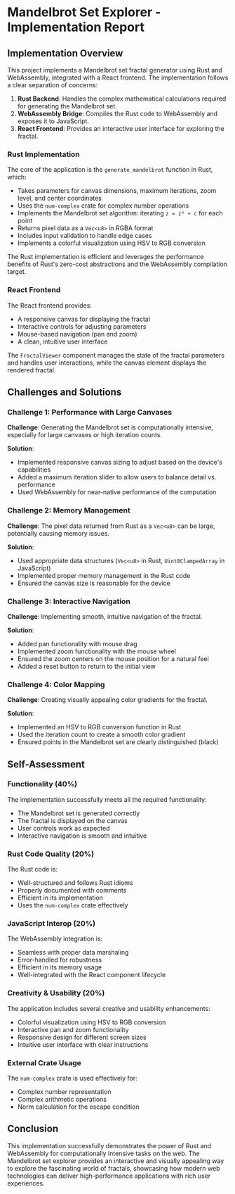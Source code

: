 # Mandelbrot Set Explorer - Implementation Report

## Implementation Overview

This project implements a Mandelbrot set fractal generator using Rust and WebAssembly, integrated with a React frontend. The implementation follows a clear separation of concerns:

1. **Rust Backend**: Handles the complex mathematical calculations required for generating the Mandelbrot set.
2. **WebAssembly Bridge**: Compiles the Rust code to WebAssembly and exposes it to JavaScript.
3. **React Frontend**: Provides an interactive user interface for exploring the fractal.

### Rust Implementation

The core of the application is the `generate_mandelbrot` function in Rust, which:

- Takes parameters for canvas dimensions, maximum iterations, zoom level, and center coordinates
- Uses the `num-complex` crate for complex number operations
- Implements the Mandelbrot set algorithm: iterating `z = z² + c` for each point
- Returns pixel data as a `Vec<u8>` in RGBA format
- Includes input validation to handle edge cases
- Implements a colorful visualization using HSV to RGB conversion

The Rust implementation is efficient and leverages the performance benefits of Rust's zero-cost abstractions and the WebAssembly compilation target.

### React Frontend

The React frontend provides:

- A responsive canvas for displaying the fractal
- Interactive controls for adjusting parameters
- Mouse-based navigation (pan and zoom)
- A clean, intuitive user interface

The `FractalViewer` component manages the state of the fractal parameters and handles user interactions, while the canvas element displays the rendered fractal.

## Challenges and Solutions

### Challenge 1: Performance with Large Canvases

**Challenge**: Generating the Mandelbrot set is computationally intensive, especially for large canvases or high iteration counts.

**Solution**: 
- Implemented responsive canvas sizing to adjust based on the device's capabilities
- Added a maximum iteration slider to allow users to balance detail vs. performance
- Used WebAssembly for near-native performance of the computation

### Challenge 2: Memory Management

**Challenge**: The pixel data returned from Rust as a `Vec<u8>` can be large, potentially causing memory issues.

**Solution**:
- Used appropriate data structures (`Vec<u8>` in Rust, `Uint8ClampedArray` in JavaScript)
- Implemented proper memory management in the Rust code
- Ensured the canvas size is reasonable for the device

### Challenge 3: Interactive Navigation

**Challenge**: Implementing smooth, intuitive navigation of the fractal.

**Solution**:
- Added pan functionality with mouse drag
- Implemented zoom functionality with the mouse wheel
- Ensured the zoom centers on the mouse position for a natural feel
- Added a reset button to return to the initial view

### Challenge 4: Color Mapping

**Challenge**: Creating visually appealing color gradients for the fractal.

**Solution**:
- Implemented an HSV to RGB conversion function in Rust
- Used the iteration count to create a smooth color gradient
- Ensured points in the Mandelbrot set are clearly distinguished (black)

## Self-Assessment

### Functionality (40%)

The implementation successfully meets all the required functionality:
- The Mandelbrot set is generated correctly
- The fractal is displayed on the canvas
- User controls work as expected
- Interactive navigation is smooth and intuitive

### Rust Code Quality (20%)

The Rust code is:
- Well-structured and follows Rust idioms
- Properly documented with comments
- Efficient in its implementation
- Uses the `num-complex` crate effectively

### JavaScript Interop (20%)

The WebAssembly integration is:
- Seamless with proper data marshaling
- Error-handled for robustness
- Efficient in its memory usage
- Well-integrated with the React component lifecycle

### Creativity & Usability (20%)

The application includes several creative and usability enhancements:
- Colorful visualization using HSV to RGB conversion
- Interactive pan and zoom functionality
- Responsive design for different screen sizes
- Intuitive user interface with clear instructions

### External Crate Usage

The `num-complex` crate is used effectively for:
- Complex number representation
- Complex arithmetic operations
- Norm calculation for the escape condition

## Conclusion

This implementation successfully demonstrates the power of Rust and WebAssembly for computationally intensive tasks on the web. The Mandelbrot set explorer provides an interactive and visually appealing way to explore the fascinating world of fractals, showcasing how modern web technologies can deliver high-performance applications with rich user experiences. 